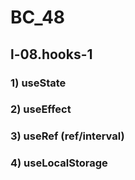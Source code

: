 # BC_48

## l-08.hooks-1

### 1) useState

### 2) useEffect

### 3) useRef (ref/interval)

### 4) useLocalStorage
